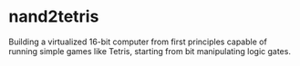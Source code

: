 # nand2tetris
Building a virtualized 16-bit computer from first principles capable of running simple games like Tetris, starting from bit manipulating logic gates.
